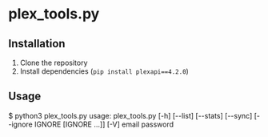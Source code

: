 # plex_tools.py

## Installation
1. Clone the repository
2. Install dependencies (`pip install plexapi==4.2.0`)

## Usage
$ python3 plex_tools.py
usage: plex_tools.py [-h] [--list] [--stats] [--sync] [--ignore IGNORE [IGNORE ...]] [-V] email password